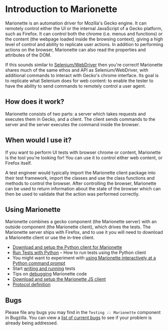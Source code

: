 # Introduction to Marionette

Marionette is an automation driver for Mozilla's Gecko engine.
It can remotely control either the UI or the internal JavaScript of
a Gecko platform, such as Firefox.  It can control both the chrome
(i.e. menus and functions) or the content (the webpage loaded inside
the browsing context), giving a high level of control and ability
to replicate user actions. In addition to performing actions on the
browser, Marionette can also read the properties and attributes of
the DOM.

If this sounds similar to [Selenium/WebDriver] then you're
correct! Marionette shares much of the same ethos and API as
Selenium/WebDriver, with additional commands to interact with
Gecko's chrome interface.  Its goal is to replicate what Selenium
does for web content: to enable the tester to have the ability to
send commands to remotely control a user agent.

[Selenium/WebDriver]: https://dvcs.w3.org/hg/webdriver/raw-file/tip/webdriver-spec.html

## How does it work?

Marionette consists of two parts: a server which takes requests and
executes them in Gecko, and a client.  The client sends commands to
the server and the server executes the command inside the browser.

## When would I use it?

If you want to perform UI tests with browser chrome or content,
Marionette is the tool you're looking for!  You can use it to
control either web content, or Firefox itself.

A test engineer would typically import the Marionette client package
into their test framework, import the classes and use the class
functions and methods to control the browser.  After controlling
the browser, Marionette can be used to return information about
the state of the browser which can then be used to validate that
the action was performed correctly.

## Using Marionette

Marionette combines a gecko component (the Marionette server) with an
outside component (the Marionette client), which drives the tests.
The Marionette server ships with Firefox, and to use it you will
need to download a Marionette client or use the in-tree client.

* [Download and setup the Python client for Marionette][1]
* [Run Tests with Python][2] – How to run tests using the
  Python client
* You might want to experiment with [using Marionette interactively
  at a Python command prompt][2]
* Start [writing and running][3] tests
* Tips on [debugging][4] Marionette code
* [Download and setup the Marionette JS client][5]
* [Protocol definition][6]

[1]: /python/marionette_driver.rst
[2]: /python/marionette_driver.rst
[3]: PythonTests.md
[4]: Debugging.md
[5]: https://github.com/mozilla-b2g/marionette_js_client
[6]: Protocol.md

## Bugs

Please file any bugs you may find in the `Testing :: Marionette`
component in Bugzilla.  You can view a [list of current bugs]
to see if your problem is already being addressed.

[list of current bugs]: https://bugzilla.mozilla.org/buglist.cgi?product=Testing&component=Marionette
